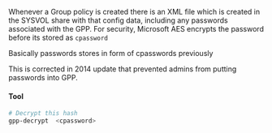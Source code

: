 Whenever a Group policy is created there is an XML file which is created in the SYSVOL share with that config data, including any passwords associated with the GPP. For security, Microsoft AES encrypts the password before its stored as `cpassword` 

Basically passwords stores in form of cpasswords previously

This is corrected in 2014 update that prevented admins from putting passwords into GPP.

#### Tool 
```bash
# Decrypt this hash
gpp-decrypt  <cpassword>
```

